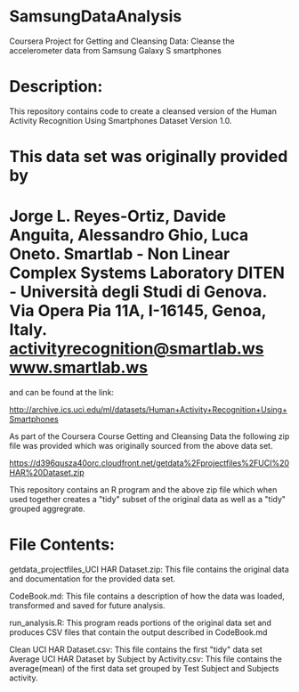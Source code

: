 SamsungDataAnalysis
===================

Coursera Project for Getting and Cleansing Data: Cleanse the accelerometer data from Samsung Galaxy S smartphones


Description:
===================
This repository contains code to create a cleansed version of the Human Activity Recognition Using Smartphones Dataset Version 1.0.  

This data set was originally provided by
  ===================
  Jorge L. Reyes-Ortiz, Davide Anguita, Alessandro Ghio, Luca Oneto.
  Smartlab - Non Linear Complex Systems Laboratory
  DITEN - Università degli Studi di Genova.
  Via Opera Pia 11A, I-16145, Genoa, Italy.
  activityrecognition@smartlab.ws
  www.smartlab.ws
  ===================
and can be found at the link:

http://archive.ics.uci.edu/ml/datasets/Human+Activity+Recognition+Using+Smartphones

As part of the Coursera Course Getting and Cleansing Data the following zip file was provided which was originally sourced from the above data set.

https://d396qusza40orc.cloudfront.net/getdata%2Fprojectfiles%2FUCI%20HAR%20Dataset.zip 

This repository contains an R program and the above zip file which when used together creates a "tidy" subset of the original data as well as a "tidy" grouped aggregrate.  

File Contents:
===================
getdata_projectfiles_UCI HAR Dataset.zip: This file contains the original data and documentation for the provided data set.

CodeBook.md: This file contains a description of how the data was loaded, transformed and saved for future analysis.

run_analysis.R: This program reads portions of the original data set and produces CSV files that contain the output described in  CodeBook.md

Clean UCI HAR Dataset.csv: This file contains the first "tidy" data set
Average UCI HAR Dataset by Subject by Activity.csv: This file contains the average(mean) of the first data set grouped by Test Subject and Subjects activity.

